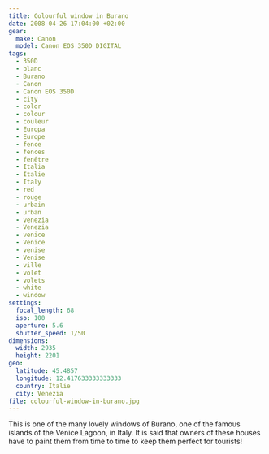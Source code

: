 ```yaml
---
title: Colourful window in Burano
date: 2008-04-26 17:04:00 +02:00
gear:
  make: Canon
  model: Canon EOS 350D DIGITAL
tags:
  - 350D
  - blanc
  - Burano
  - Canon
  - Canon EOS 350D
  - city
  - color
  - colour
  - couleur
  - Europa
  - Europe
  - fence
  - fences
  - fenêtre
  - Italia
  - Italie
  - Italy
  - red
  - rouge
  - urbain
  - urban
  - venezia
  - Venezia
  - venice
  - Venice
  - venise
  - Venise
  - ville
  - volet
  - volets
  - white
  - window
settings:
  focal_length: 68
  iso: 100
  aperture: 5.6
  shutter_speed: 1/50
dimensions:
  width: 2935
  height: 2201
geo:
  latitude: 45.4857
  longitude: 12.417633333333333
  country: Italie
  city: Venezia
file: colourful-window-in-burano.jpg
---
```


This is one of the many lovely windows of Burano, one of the famous islands of the Venice Lagoon, in Italy. It is said that owners of these houses have to paint them from time to time to keep them perfect for tourists!
